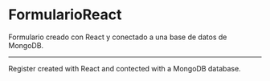 # FormularioReact
Formulario creado con React y conectado a una base de datos de MongoDB.
***
Register created with React and contected with a MongoDB database.
